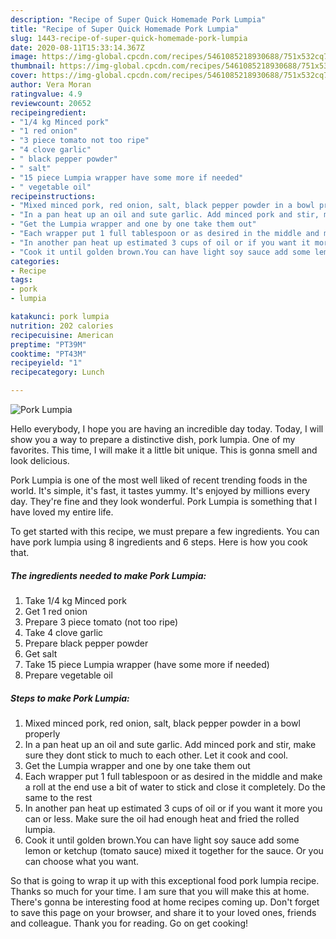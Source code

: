 ```yaml
---
description: "Recipe of Super Quick Homemade Pork Lumpia"
title: "Recipe of Super Quick Homemade Pork Lumpia"
slug: 1443-recipe-of-super-quick-homemade-pork-lumpia
date: 2020-08-11T15:33:14.367Z
image: https://img-global.cpcdn.com/recipes/5461085218930688/751x532cq70/pork-lumpia-recipe-main-photo.jpg
thumbnail: https://img-global.cpcdn.com/recipes/5461085218930688/751x532cq70/pork-lumpia-recipe-main-photo.jpg
cover: https://img-global.cpcdn.com/recipes/5461085218930688/751x532cq70/pork-lumpia-recipe-main-photo.jpg
author: Vera Moran
ratingvalue: 4.9
reviewcount: 20652
recipeingredient:
- "1/4 kg Minced pork"
- "1 red onion"
- "3 piece tomato not too ripe"
- "4 clove garlic"
- " black pepper powder"
- " salt"
- "15 piece Lumpia wrapper have some more if needed"
- " vegetable oil"
recipeinstructions:
- "Mixed minced pork, red onion, salt, black pepper powder in a bowl properly"
- "In a pan heat up an oil and sute garlic. Add minced pork and stir, make sure they dont stick to much to each other. Let it cook and cool."
- "Get the Lumpia wrapper and one by one take them out"
- "Each wrapper put 1 full tablespoon or as desired in the middle and make a roll at the end use a bit of water to stick and close it completely. Do the same to the rest"
- "In another pan heat up estimated 3 cups of oil or if you want it more you can or less. Make sure the oil had enough heat and fried the rolled lumpia."
- "Cook it until golden brown.You can have light soy sauce add some lemon or ketchup (tomato sauce) mixed it together for the sauce. Or you can choose what you want."
categories:
- Recipe
tags:
- pork
- lumpia

katakunci: pork lumpia 
nutrition: 202 calories
recipecuisine: American
preptime: "PT39M"
cooktime: "PT43M"
recipeyield: "1"
recipecategory: Lunch

---
```



![Pork Lumpia](https://img-global.cpcdn.com/recipes/5461085218930688/751x532cq70/pork-lumpia-recipe-main-photo.jpg)

Hello everybody, I hope you are having an incredible day today. Today, I will show you a way to prepare a distinctive dish, pork lumpia. One of my favorites. This time, I will make it a little bit unique. This is gonna smell and look delicious.

Pork Lumpia is one of the most well liked of recent trending foods in the world. It's simple, it's fast, it tastes yummy. It's enjoyed by millions every day. They're fine and they look wonderful. Pork Lumpia is something that I have loved my entire life.




To get started with this recipe, we must prepare a few ingredients. You can have pork lumpia using 8 ingredients and 6 steps. Here is how you cook that.

<!--inarticleads1-->

##### The ingredients needed to make Pork Lumpia:

1. Take 1/4 kg Minced pork
1. Get 1 red onion
1. Prepare 3 piece tomato (not too ripe)
1. Take 4 clove garlic
1. Prepare  black pepper powder
1. Get  salt
1. Take 15 piece Lumpia wrapper (have some more if needed)
1. Prepare  vegetable oil




<!--inarticleads2-->

##### Steps to make Pork Lumpia:

1. Mixed minced pork, red onion, salt, black pepper powder in a bowl properly
1. In a pan heat up an oil and sute garlic. Add minced pork and stir, make sure they dont stick to much to each other. Let it cook and cool.
1. Get the Lumpia wrapper and one by one take them out
1. Each wrapper put 1 full tablespoon or as desired in the middle and make a roll at the end use a bit of water to stick and close it completely. Do the same to the rest
1. In another pan heat up estimated 3 cups of oil or if you want it more you can or less. Make sure the oil had enough heat and fried the rolled lumpia.
1. Cook it until golden brown.You can have light soy sauce add some lemon or ketchup (tomato sauce) mixed it together for the sauce. Or you can choose what you want.




So that is going to wrap it up with this exceptional food pork lumpia recipe. Thanks so much for your time. I am sure that you will make this at home. There's gonna be interesting food at home recipes coming up. Don't forget to save this page on your browser, and share it to your loved ones, friends and colleague. Thank you for reading. Go on get cooking!
